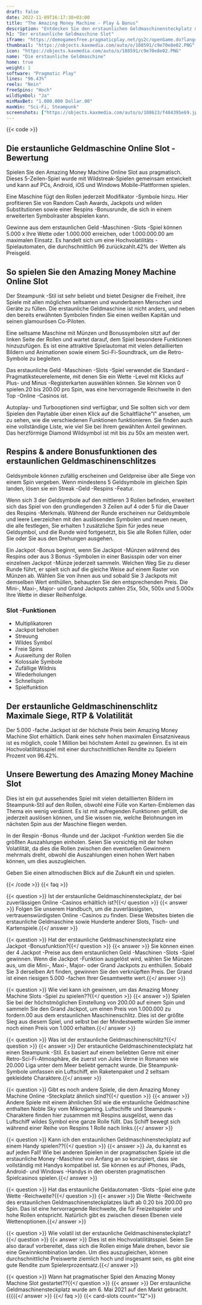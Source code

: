 ```yaml
---
draft: false
date: 2022-11-09T16:17:38+03:00
title: "The Amazing Money Machine - Play & Bonus"
description: "Entdecken Sie den erstaunlichen Geldmaschinensteckplatz mit unserem vollständigen Überblick über das Gameplay, zusätzliche Funktionen und wo Sie ihn mit den besten Casino -Boni spielen können."
h1: "Der erstaunliche Geldmaschine Slot"
iframe: "https://demogamesfree.pragmaticplay.net/gs2c/openGame.do?lang=en&cur=GBP&gameSymbol=vs10amm&websiteUrl=https%3A%2F%2Fpragmaticplaygames.com%2Fen&lobbyUrl=https%3A%2F%2Fpragmaticplaygames.com%2Fen"
thumbnail: "https://objects.kaxmedia.com/auto/o/108591/c9e70e8e02.PNG"
icon: "https://objects.kaxmedia.com/auto/o/108591/c9e70e8e02.PNG"
name: "Die erstaunliche Geldmaschine"
home: true
weight: 1
software: "Pragmatic Play"
lines: "96.43%"
reels: "Nein"
freeSpins: "Hoch"
wildSymbol: "Ja"
minMaxBet: "1.000.000 Dollar.00"
maxWin: "Sci-Fi, Steampunk"
screenshots: ["https://objects.kaxmedia.com/auto/o/108623/f484395e69.jpeg"]
---
```


{{< code >}}<h2>Die erstaunliche Geldmaschine Online Slot -Bewertung</h2><p>Spielen Sie den Amazing Money Machine Online Slot aus pragmatisch. Dieses 5-Zeilen-Spiel wurde mit Wildstreak-Spielen gemeinsam entwickelt und kann auf PCs, Android, iOS und Windows Mobile-Plattformen spielen.</p><p>Eine Maschine fügt den Rollen jederzeit Modifikator -Symbole hinzu. Hier profitieren Sie von Random Cash Awards, Jackpots und wilden Substitutionen sowie einer Respins -Bonusrunde, die sich in einem erweiterten Symbolraster abspielen kann.</p><p>Gewinne aus dem erstaunlichen Geld -Maschinen -Slots -Spiel können 5.000 x Ihre Wette oder 1.000.000 erreichen, oder 1.000.000.00 am maximalen Einsatz. Es handelt sich um eine Hochvolatilitäts -Spielautomaten, die durchschnittlich 96 zurückzahlt.42% der Wetten als Preisgeld.</p><h2>So spielen Sie den Amazing Money Machine Online Slot</h2><p>Der Steampunk -Stil ist sehr beliebt und bietet Designer die Freiheit, ihre Spiele mit allen möglichen seltsamen und wunderbaren Menschen und Geräte zu füllen. Die erstaunliche Geldmaschine ist nicht anders, und neben den bereits erwähnten Symbolen finden Sie einen weißen Kapitän und seinen glamourösen Co-Piloten.</p><p>Eine seltsame Maschine mit Münzen und Bonussymbolen sitzt auf der linken Seite der Rollen und wartet darauf, dem Spiel besondere Funktionen hinzuzufügen. Es ist eine attraktive Spielautomat mit vielen detaillierten Bildern und Animationen sowie einem Sci-Fi-Soundtrack, um die Retro-Symbole zu begleiten.</p><p>Das erstaunliche Geld -Maschinen -Slots -Spiel verwendet die Standard -Pragmatiksteuerelemente, mit denen Sie ein Wette -Level mit Klicks auf Plus- und Minus -Registerkarten auswählen können. Sie können von 0 spielen.20 bis 200.00 pro Spin, was eine hervorragende Reichweite in den Top -Online -Casinos ist.</p><p>Autoplay- und Turbooptionen sind verfügbar, und Sie sollten sich vor dem Spielen den Paytable über einen Klick auf die Schaltfläche"I" ansehen, um zu sehen, wie die verschiedenen Funktionen funktionieren. Sie finden auch eine vollständige Liste, wie viel Sie bei Ihrem gewählten Anteil gewinnen. Das herzförmige Diamond Wildsymbol ist mit bis zu 50x am meisten wert.</p><h2>Respins & andere Bonusfunktionen des erstaunlichen Geldmaschinenschlitzes</h2><p>Geldsymbole können zufällig erscheinen und Geldpreise über alle Siege von einem Spin vergeben. Wenn mindestens 5 Geldsymbole im gleichen Spin landen, lösen sie ein Streak -Geld -Respins -Featur.</p><p>Wenn sich 3 der Geldsymbole auf den mittleren 3 Rollen befinden, erweitert sich das Spiel von den grundlegenden 3 Zeilen auf 4 oder 5 für die Dauer des Respins -Merkmals. Während der Runde erscheinen nur Geldsymbole und leere Leerzeichen mit den auslösenden Symbolen und neuen neuen, die alle festlegen, Sie erhalten 1 zusätzliche Spin für jedes neue Geldsymbol, und die Runde wird fortgesetzt, bis Sie alle Rollen füllen, oder Sie oder Sie aus den Drehungen ausgehen.</p><p>Ein Jackpot -Bonus beginnt, wenn Sie Jackpot -Münzen während des Respins oder aus 3 Bonus -Symbolen in einer Basisspin oder von einer einzelnen Jackpot -Münze jederzeit sammeln. Welchen Weg Sie zu dieser Runde führt, er spielt sich auf die gleiche Weise auf einem Raster von Münzen ab. Wählen Sie von ihnen aus und sobald Sie 3 Jackpots mit demselben Wert enthüllen, behaupten Sie den entsprechenden Preis. Die Mini-, Maxi-, Major- und Grand Jackpots zahlen 25x, 50x, 500x und 5.000x Ihre Wette in dieser Reihenfolge.</p><h3>
Slot -Funktionen</h3><ul>
<li></span>
Multiplikatoren</li>
<li></span>
Jackpot behoben</li>
<li></span>
Streuung</li>
<li></span>
Wildes Symbol</li>
<li></span>
Freie Spins</li>
<li></span>
Ausweitung der Rollen</li>
<li></span>
Kolossale Symbole</li>
<li></span>
Zufällige Wildnis</li>
<li></span>
Wiederholungen</li>
<li></span>
Schnellspin</li>
<li></span>
Spielfunktion</li></ul><h2>Der erstaunliche Geldmaschinenschlitz Maximale Siege, RTP & Volatilität</h2><p>Der 5.000 -fache Jackpot ist der höchste Preis beim Amazing Money Machine Slot erhältlich. Dank eines sehr hohen maximalen Einsatzniveaus ist es möglich, coole 1 Million bei höchstem Anteil zu gewinnen. Es ist ein Hochvolatilitätsspiel mit einer durchschnittlichen Rendite zu Spielern Prozent von 96.42%.</p><h2>Unsere Bewertung des Amazing Money Machine Slot</h2><p>Dies ist ein gut aussehendes Spiel mit vielen detaillierten Bildern im Steampunk-Stil auf den Rollen, obwohl eine Fülle von Karten-Emblemen das Thema ein wenig verdünnt. Es ist mit aufregenden Funktionen gefüllt, die jederzeit auslösen können, und Sie wissen nie, welche Belohnungen im nächsten Spin aus der Maschine fliegen werden.</p><p>In der Respin -Bonus -Runde und der Jackpot -Funktion werden Sie die größten Auszahlungen einholen. Seien Sie vorsichtig mit der hohen Volatilität, da dies die Rollen zwischen den eventuellen Gewinnern mehrmals dreht, obwohl die Auszahlungen einen hohen Wert haben können, um dies auszugleichen.</p><p>Geben Sie einen altmodischen Blick auf die Zukunft ein und spielen.</p>
{{< /code >}}
{{< faq >}}

{{< question >}} Ist der erstaunliche Geldmaschinensteckplatz, der bei zuverlässigen Online -Casinos erhältlich ist?{{</ question >}}
{{< answer >}} Folgen Sie unserem Handbuch, um die zuverlässigsten, vertrauenswürdigsten Online -Casinos zu finden. Diese Websites bieten die erstaunliche Geldmaschine sowie Hunderte anderer Slots, Tisch- und Kartenspiele.{{</ answer >}}

{{< question >}} Hat der erstaunliche Geldmaschinensteckplatz eine Jackpot -Bonusfunktion?{{</ question >}}
{{< answer >}} Sie können einen der 4 Jackpot -Preise aus dem erstaunlichen Geld -Maschinen -Slots -Spiel gewinnen. Wenn die Jackpot -Funktion ausgelöst wird, wählen Sie Münzen aus, um die Mini-, Maxi-, Major- oder Grand Jackpots zu enthüllen. Sobald Sie 3 derselben Art finden, gewinnen Sie den verknüpften Preis. Der Grand ist einen riesigen 5.000 -fachen Ihrer Gesamtwette wert.{{</ answer >}}

{{< question >}} Wie viel kann ich gewinnen, um das Amazing Money Machine Slots -Spiel zu spielen??{{</ question >}}
{{< answer >}} Spielen Sie bei der höchstmöglichen Einstellung von 200.00 auf einem Spin und sammeln Sie den Grand Jackpot, um einen Preis von 1.000.000 zu fordern.00 aus dem erstaunlichen Maschinenschlitz. Dies ist der größte Sieg aus diesem Spiel, und selbst bei der Mindestwette würden Sie immer noch einen Preis von 1.000 erhalten.{{</ answer >}}

{{< question >}} Was ist der erstaunliche Geldmaschinenschlitz?{{</ question >}}
{{< answer >}} Der erstaunliche Geldmaschinensteckplatz hat einen Steampunk -Stil. Es basiert auf einem beliebten Genre mit einer Retro-Sci-Fi-Atmosphäre, die zuerst von Jules Verne in Romanen wie 20.000 Liga unter dem Meer beliebt gemacht wurde. Die Steampunk-Symbole umfassen ein Luftschiff, ein Raketenpaket und 2 seltsam gekleidete Charaktere.{{</ answer >}}

{{< question >}} Gibt es noch andere Spiele, die dem Amazing Money Machine Online -Steckplatz ähnlich sind?{{</ question >}}
{{< answer >}} Andere Spiele mit einem ähnlichen Stil wie die erstaunliche Geldmaschine enthalten Noble Sky vom Mikrogaming. Luftschiffe und Steampunk -Charaktere finden hier zusammen mit Respins ausgelöst, wenn das Luftschiff wildes Symbol eine ganze Rolle füllt. Das Schiff bewegt sich während einer Reihe von Respins 1 Rolle nach links.{{</ answer >}}

{{< question >}} Kann ich den erstaunlichen Geldmaschinensteckplatz auf einem Handy spielen??{{</ question >}}
{{< answer >}} Ja, du kannst es auf jeden Fall! Wie bei anderen Spielen in der pragmatischen Spiele ist die erstaunliche Money -Maschine von Anfang an so konzipiert, dass sie vollständig mit Handys kompatibel ist. Sie können es auf iPhones, iPads, Android- und Windows -Handys in den obersten pragmatischen Spielcasinos spielen.{{</ answer >}}

{{< question >}} Hat das erstaunliche Geldautomaten -Slots -Spiel eine gute Wette -Reichweite?{{</ question >}}
{{< answer >}} Die Wette -Reichweite des erstaunlichen Geldmaschinensteckplatzes läuft ab 0.20 bis 200.00 pro Spin. Das ist eine hervorragende Reichweite, die für Freizeitspieler und hohe Rollen entspricht. Natürlich gibt es zwischen diesen Ebenen viele Wettenoptionen.{{</ answer >}}

{{< question >}} Wie volatil ist der erstaunliche Geldmaschinensteckplatz?{{</ question >}}
{{< answer >}} Dies ist ein Hochvolatilitätsspiel. Seien Sie also darauf vorbereitet, dass sich die Rollen einige Male drehen, bevor sie eine Gewinnkombination landen. Um dies auszugleichen, können durchschnittliche Preiswerte ziemlich hoch und insgesamt sein, es gibt eine gute Rendite zum Spielerprozentsatz.{{</ answer >}}

{{< question >}} Wann hat pragmatischer Spiel den Amazing Money Machine Slot gestartet??{{</ question >}}
{{< answer >}} Der erstaunliche Geldmaschinensteckplatz wurde am 6. Mai 2021 auf den Markt gebracht. {{{{{</ answer >}}
{{</ faq >}}
{{< card-slots count="12">}}